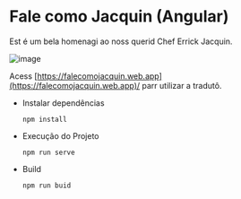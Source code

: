 # Fale como Jacquin (Angular)

Est é um bela homenagi ao noss querid Chef Errick Jacquin.

![image](https://media.giphy.com/media/2UH4hl0Ro4U0OVLiPh/giphy.gif?cid=ecf05e47bf38dqiz17m6x5oe5z8k8vtbde8scf2cn97t2kam&rid=giphy.gif&ct=g)


Acess [https://falecomojacquin.web.app](https://falecomojacquin.web.app)/ parr utilizar a tradutô.


- Instalar dependências

  ``` npm install ```
  
  
- Execução do Projeto
  
  ``` npm run serve ```
  
- Build

  ``` npm run buid ```


